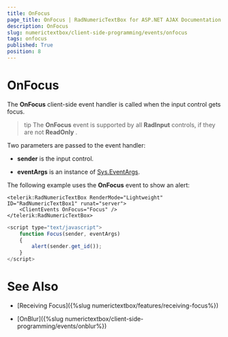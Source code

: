 ```yaml
---
title: OnFocus
page_title: OnFocus | RadNumericTextBox for ASP.NET AJAX Documentation
description: OnFocus
slug: numerictextbox/client-side-programming/events/onfocus
tags: onfocus
published: True
position: 8
---
```


# OnFocus




The **OnFocus** client-side event handler is called when the input control gets focus.

>tip The **OnFocus** event is supported by all **RadInput** controls, if they are not **ReadOnly** .
>


Two parameters are passed to the event handler:

* **sender** is the input control.

* **eventArgs** is an instance of [Sys.EventArgs](http://www.asp.net/AJAX/Documentation/Live/ClientReference/Sys/EventArgsClass/default.aspx).

The following example uses the **OnFocus** event to show an alert:

````ASPNET
<telerik:RadNumericTextBox RenderMode="Lightweight" ID="RadNumericTextBox1" runat="server">
	<ClientEvents OnFocus="Focus" />
</telerik:RadNumericTextBox>
````



````JavaScript
<script type="text/javascript">
	function Focus(sender, eventArgs)
	{
		alert(sender.get_id());
	}
</script>
````



# See Also

 * [Receiving Focus]({%slug numerictextbox/features/receiving-focus%})

 * [OnBlur]({%slug numerictextbox/client-side-programming/events/onblur%})
